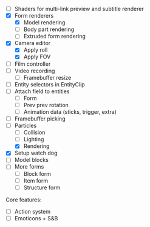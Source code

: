 - [ ] Shaders for multi-link preview and subtitle renderer
- [x] Form renderers
  - [x] Model rendering
  - [ ] Body part rendering
  - [ ] Extruded form rendering
- [x] Camera editor
  - [x] Apply roll
  - [x] Apply FOV
- [ ] Film controller
- [ ] Video recording
  - [ ] Framebuffer resize
- [ ] Entity selectors in EntityClip
- [ ] Attach field to entities
  - [ ] Form
  - [ ] Prev prev rotation
  - [ ] Animation data (sticks, trigger, extra)
- [ ] Framebuffer picking
- [ ] Particles
  - [ ] Collision
  - [ ] Lighting
  - [x] Rendering
- [x] Setup watch dog
- [ ] Model blocks
- [ ] More forms
  - [ ] Block form
  - [ ] Item form
  - [ ] Structure form

Core features:

- [ ] Action system
- [ ] Emoticons + S&B